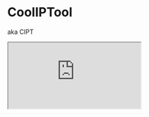 # CoolIPTool
aka CIPT
<iframe src="https://www.logggos.club/logos/red-hat.svg"/>

<table>
    <tr>
        <span style="color: green"> Some green text </span>
      <iframe src="https://www.logggos.club/logos/red-hat.svg"/>
        <p style="color:rgb(255,0,0);">Red paragraph text</p>
    </tr>
</table>
